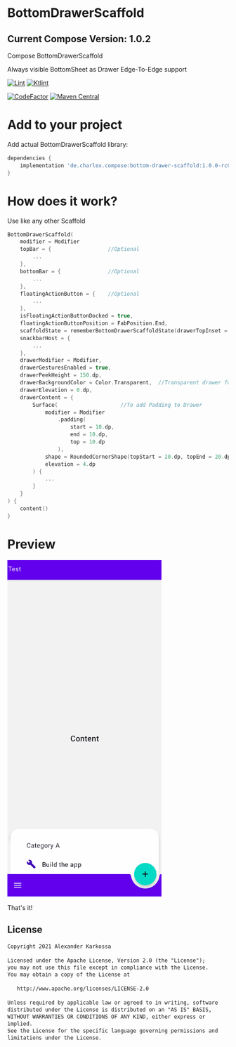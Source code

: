 # BottomDrawerScaffold
## Current Compose Version: 1.0.2
Compose BottomDrawerScaffold

Always visible BottomSheet as Drawer
Edge-To-Edge support

<a href="https://github.com/ch4rl3x/RevealSwipe/actions?query=workflow%3ALint"><img src="https://github.com/ch4rl3x/BottomDrawerScaffold/workflows/Lint/badge.svg" alt="Lint"></a>
<a href="https://github.com/ch4rl3x/RevealSwipe/actions?query=workflow%3AKtlint"><img src="https://github.com/ch4rl3x/BottomDrawerScaffold/workflows/Ktlint/badge.svg" alt="Ktlint"></a>

<a href="https://www.codefactor.io/repository/github/ch4rl3x/BottomDrawerScaffold"><img src="https://www.codefactor.io/repository/github/ch4rl3x/BottomDrawerScaffold/badge" alt="CodeFactor" /></a>
<a href="https://repo1.maven.org/maven2/de/charlex/compose/bottom-drawer-scaffold/"><img src="https://img.shields.io/maven-central/v/de.charlex.compose/bottom-drawer-scaffold" alt="Maven Central" /></a>


# Add to your project

Add actual BottomDrawerScaffold library:

```groovy
dependencies {
    implementation 'de.charlex.compose:bottom-drawer-scaffold:1.0.0-rc01'
}
```

# How does it work?

Use like any other Scaffold

```kotlin
BottomDrawerScaffold(
    modifier = Modifier
    topBar = {                  //Optional
        ...
    },
    bottomBar = {               //Optional
        ...
    },
    floatingActionButton = {    //Optional
        ...
    },
    isFloatingActionButtonDocked = true,
    floatingActionButtonPosition = FabPosition.End,
    scaffoldState = rememberBottomDrawerScaffoldState(drawerTopInset = LocalWindowInsets.current.statusBars.top), //Add drawerTopInset for Edge-To-Edge Suppport
    snackbarHost = {
        ...
    },
    drawerModifier = Modifier,
    drawerGesturesEnabled = true,
    drawerPeekHeight = 150.dp,
    drawerBackgroundColor = Color.Transparent,  //Transparent drawer for custom Drawer shape
    drawerElevation = 0.dp,
    drawerContent = {
        Surface(                    //To add Padding to Drawer
            modifier = Modifier
                .padding(
                    start = 10.dp,
                    end = 10.dp,
                    top = 10.dp
                ),
            shape = RoundedCornerShape(topStart = 20.dp, topEnd = 20.dp),
            elevation = 4.dp
        ) {
            ...
        }
    }
) {
    content()
}
```

# Preview

![BottomDrawerScaffold](https://github.com/ch4rl3x/BottomDrawerScaffold/blob/main/art/bottom-drawer-scaffold.gif)


That's it!

License
--------

    Copyright 2021 Alexander Karkossa

    Licensed under the Apache License, Version 2.0 (the "License");
    you may not use this file except in compliance with the License.
    You may obtain a copy of the License at

       http://www.apache.org/licenses/LICENSE-2.0

    Unless required by applicable law or agreed to in writing, software
    distributed under the License is distributed on an "AS IS" BASIS,
    WITHOUT WARRANTIES OR CONDITIONS OF ANY KIND, either express or implied.
    See the License for the specific language governing permissions and
    limitations under the License.
